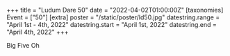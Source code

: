 +++
title = "Ludum Dare 50"
date = "2022-04-02T01:00:00Z"
[taxonomies]
Event = ["50"]
[extra]
poster = "/static/poster/ld50.jpg"
datestring.range = "April 1st - 4th, 2022"
datestring.start = "April 1st, 2022"
datestring.end = "April 4th, 2022"
+++

Big Five Oh